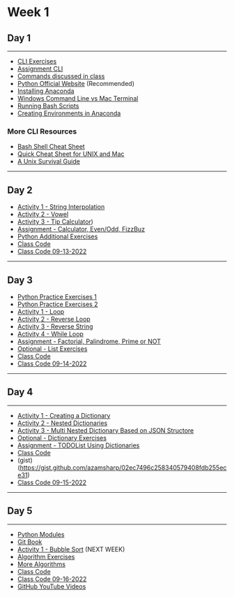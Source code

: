 # Week 1 

## Day 1 
---

- [CLI Exercises](https://learnpythonthehardway.org/book/appendixa.html)
- [Assignment CLI](day1/assignments/assignment-cli.md)
- [Commands discussed in class](day1/commands-inclass.md)
- [Python Official Website](https://www.python.org/) (Recommended) 
- [Installing Anaconda](https://docs.anaconda.com/anaconda/install/
) 
- [Windows Command Line vs Mac Terminal](https://enexdi.sciencesconf.org/data/pages/windows_vs_mac_commands_1.pdf)
- [Running Bash Scripts](https://bash.cyberciti.biz/guide/Hello,_World!_Tutorial)
- [Creating Environments in Anaconda](https://docs.conda.io/projects/conda/en/latest/user-guide/tasks/manage-environments.html)



### More CLI Resources 
- [Bash Shell Cheat Sheet](https://learncodethehardway.org/unix/bash_cheat_sheet.pdf) 
- [Quick Cheat Sheet for UNIX and Mac](http://learntocodewith.me/command-line/unix-command-cheat-sheet/) 
- [A Unix Survival Guide](http://matt.might.net/articles/basic-unix/) 
---   


## Day 2

- [Activity 1 - String Interpolation](day2/activities/string-interop.md)
- [Activity 2 - Vowel](day2/activities/vowel.md)
- [Activity 3 - Tip Calculator](day2/activities/tip-calculator.md))
- [Assignment - Calculator, Even/Odd, FizzBuz](day2/assignments/calc.md)
- [Python Additional Exercises](https://learnpythonthehardway.org/book/)
- [Class Code](day2/code-downloads/hello-python.zip)
- [Class Code 09-13-2022](https://gist.github.com/azamsharp/e1f48da3ab3c1cbfd453dbe407e53a16)

---

## Day 3 

- [Python Practice Exercises 1](https://www.practicepython.org/exercises/)
- [Python Practice Exercises 2](https://www.w3resource.com/python-exercises/)
- [Activity 1 - Loop](day3/activities/hello-loops.md)
- [Activity 2 - Reverse Loop](day3/activities/reverse-loop.md)
- [Activity 3 - Reverse String](day3/activities/reverse-string.md) 
- [Activity 4 - While Loop](day3/activities/while-loop.md)
- [Assignment - Factorial, Palindrome, Prime or NOT](day3/assignments/factorial.md)
- [Optional - List Exercises](day3/assignments/optional-list-exercises.md) 
- [Class Code](day3/code-downloads/loops-arrays.zip)
- [Class Code 09-14-2022](https://gist.github.com/azamsharp/741fcd6305446228d695ef02268f3d5e)

--- 
## Day 4 

---

- [Activity 1 - Creating a Dictionary](day4/activities/creating-a-dictionary.md) 
- [Activity 2 - Nested Dictionaries](day4/activities/nested-dictionaries.md) 
- [Activity 3 - Multi Nested Dictionary Based on JSON Structore](day4/activities/multi-nested-dict-json-structure.md) 
- [Optional - Dictionary Exercises](day4/activities/optional-dictionary.md) 
- [Assignment - TODOList Using Dictionaries](day4/assignments/todolist-using-dictionaries.md)
- [Class Code](day4/code-downloads/dictionaries-modules.zip)
- (gist)(https://gist.github.com/azamsharp/02ec7496c258340579408fdb255ece31) 
- [Class Code 09-15-2022](https://gist.github.com/azamsharp/47e034509d8f5e701d65c4e0c80bb8ce)

---

## Day 5

---

- [Python Modules](https://www.geeksforgeeks.org/python-modules/)
- [Git Book](https://git-scm.com/book/en/v2)
- [Activity 1 - Bubble Sort](day5/activities/bubble-sort.md) (NEXT WEEK) 
- [Algorithm Exercises](day5/activities/algo.md)
- [More Algorithms](day5/code-downloads/pythonAlgos.zip) 
- [Class Code](day5/code-downloads/modules-reviews.zip)
- [Class Code 09-16-2022](https://gist.github.com/azamsharp/6f4b443afe263c0c30815c8e05661306)
- [GitHub YouTube Videos](https://youtu.be/Kc1L-TQjZZY)


